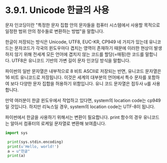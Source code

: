 # 3.9.1. 	Unicode 한글의 사용

문자 인코딩이란 "특정한 문자 집합 안의 문자들을 컴퓨터 시스템에서 사용할 목적으로 일정한 범위 안의 정수들로 변환하는 방법"을 말합니다. 

한글이 저장되는 방식은 Unicode, UTF8, EUC-KR, CP949 네 가지가 있는데 유니코드는 문자코드가 각국의 윈도우마다 겹치는 영역이 존재하기 때문에 이러한 현상이 발생하지 않기 위해 전세계 모든 언어에 겹치지 않는 코드를 할당\(=매핑\)한 코드를 말합니다. UTF8은 유니코드 기반의 가변 길이 문자 인코딩 방식을 말합니다.

파이썬의 일반 문자열은 내부적으로 8 비트 ASCII로 저장되는 반면, 유니코드 문자열은 16 비트 유니코드로 저장됩니다. 이것은 세계의 대부분의 언어에서 특수 문자를 포함하여 보다 다양한 문자 집합을 허용하기 위함입니다. 유니 코드 문자열은 접두사 u를 사용합니다.

만약 여러분이 한글 윈도우에서 작업하고 있다면, system의 location code는 cp949 일 것입니다. 하지만 리눅스일 경우, system의 location code는 UTF-8이 됩니다.

파이썬에서 한글을 사용하기 위해서는 변환이 필요합니다. print 함수의 경우 유니코드는 알아서 컴퓨터의 로케일 문자열로 변환해 보여줍니다.

```python
import sys

 print(sys.stdin.encoding)
 print(u'Hello, world!')
 a = u"한글"
 print(a) 
```



